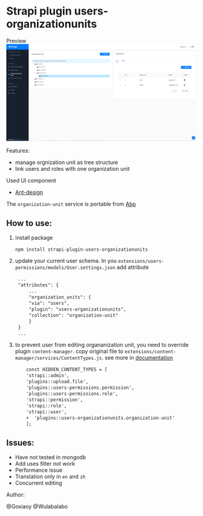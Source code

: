 # Strapi plugin users-organizationunits

Preview
![Screenshots](https://raw.githubusercontent.com/Goxiaoy/strapi-plugin-users-organizationunits/master/res/homepage.png)


Features:

- manage orgnization unit as tree structure
- link users and roles with one organization unit


Used UI component 

- [Ant-design](https://ant.design/)


The `organization-unit` service is portable from [Abp](https://github.com/abpframework/abp)

How to use:
--------
1. install package
    ```
    npm install strapi-plugin-users-organizationunits
    ```

2. update your current user schema. In you `extensions/users-permissions/models/User.settings.json` add attribute
   ```
    ...
    "attributes": {
        ...
        "organization_units": {
        "via": "users",
        "plugin": "users-organizationunits",
        "collection": "organization-unit"
        }
    }
    ...
   ```

3. to prevent user from editing organanization unit, you need to override plugin `content-manager`. copy original file to `extensions/content-manager/services/ContentTypes.js`. see more in [documentation](https://strapi.io/documentation/v3.x/concepts/customization.html#plugin-extensions)

    ```
        const HIDDEN_CONTENT_TYPES = [
        'strapi::admin',
        'plugins::upload.file',
        'plugins::users-permissions.permission',
        'plugins::users-permissions.role',
        'strapi::permission',
        'strapi::role',
        'strapi::user',
        +  'plugins::users-organizationunits.organization-unit'
        ];
    ```

Issues:
--------

- Have not tested in mongodb
- Add uses filter not work
- Performance issue
- Translation only in `en` and `zh`
- Concurrent editing

Author:

@Goxiaoy
@Wulabalabo



